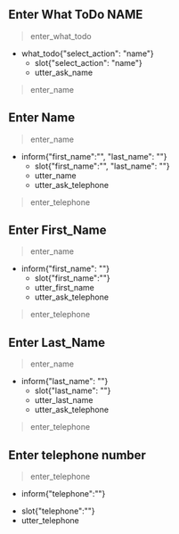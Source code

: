 ## Enter What ToDo NAME
> enter_what_todo
* what_todo{"select_action": "name"}
  - slot{"select_action": "name"}
  - utter_ask_name
> enter_name

## Enter Name
> enter_name
* inform{"first_name":"", "last_name": ""}
  - slot{"first_name":"", "last_name": ""} 
  - utter_name
  - utter_ask_telephone
> enter_telephone

## Enter First_Name
> enter_name  
* inform{"first_name": ""}
  - slot{"first_name":""}
  - utter_first_name
  - utter_ask_telephone
> enter_telephone
  
## Enter Last_Name
> enter_name
* inform{"last_name": ""}
  - slot{"last_name": ""}
  - utter_last_name
  - utter_ask_telephone
> enter_telephone

## Enter telephone number
> enter_telephone
* inform{"telephone":""}
 - slot{"telephone":""}
 - utter_telephone 